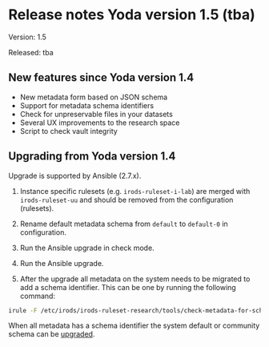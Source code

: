 # Release notes Yoda version 1.5 (tba)

Version: 1.5

Released: tba

## New features since Yoda version 1.4
- New metadata form based on JSON schema
- Support for metadata schema identifiers
- Check for unpreservable files in your datasets
- Several UX improvements to the research space
- Script to check vault integrity

## Upgrading from Yoda version 1.4
Upgrade is supported by Ansible (2.7.x).

1. Instance specific rulesets (e.g. `irods-ruleset-i-lab`) are merged with `irods-ruleset-uu` and should be removed from the configuration (rulesets).

2. Rename default metadata schema from `default` to `default-0` in configuration.

3. Run the Ansible upgrade in check mode.

4. Run the Ansible upgrade.

5. After the upgrade all metadata on the system needs to be migrated to add a schema identifier.
This can be one by running the following command:
```bash
irule -F /etc/irods/irods-ruleset-research/tools/check-metadata-for-schema-updates.r
```

When all metadata has a schema identifier the system default or community schema can be [upgraded](upgrading-metadata-schemas.md).
